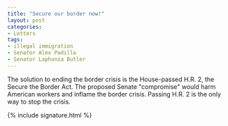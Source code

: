 ```yaml
---
title: "Secure our border now!"
layout: post
categories:
- Letters
tags:
- illegal immigration
- Senator Alex Padilla
- Senator Laphonza Butler
---
```


The solution to ending the border crisis is the House-passed H.R. 2, the Secure the Border Act. The proposed Senate "compromise" would harm American workers and inflame the border crisis. Passing H.R. 2 is the only way to stop the crisis.

{% include signature.html %}
